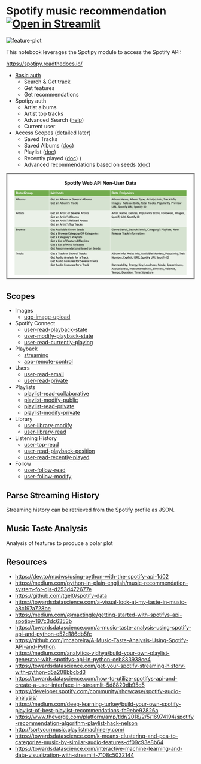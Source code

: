 # Spotify music recommendation [![Open in Streamlit](https://static.streamlit.io/badges/streamlit_badge_black_white.svg)](https://share.streamlit.io/slevin48/music/main/spotifyApp.py)

![feature-plot](spotifyData/features.svg)

This notebook leverages the Spotipy module to access the Spotify API:

https://spotipy.readthedocs.io/

* [Basic auth](basicMusic.ipynb)
  * Search & Get track
  * Get features
  * Get recommendations
* Spotipy auth
  * Artist albums
  * Artist top tracks
  * Advanced Search ([help](https://spotipy.readthedocs.io/en/2.16.1/#spotipy.client.Spotify.search))
  * Current user
* Access Scopes (detailed later)
  * Saved Tracks
  * Saved Albums ([doc](https://developer.spotify.com/console/get-current-user-saved-albums))
  * Playlist ([doc](https://developer.spotify.com/console/get-current-user-playlists/))
  * Recently played ([doc](https://developer.spotify.com/console/get-recently-played/))
  )
  * Advanced recommendations based on seeds ([doc](https://developer.spotify.com/console/get-recommendations/))

![spotifyNoneUserData](spotifyNonUserData.png)

## Scopes

* Images
  * [ugc-image-upload](https://developer.spotify.com/documentation/general/guides/scopes/#ugc-image-upload)
* Spotify Connect
  * [user-read-playback-state](https://developer.spotify.com/documentation/general/guides/scopes/#user-read-playback-state)
  * [user-modify-playback-state](https://developer.spotify.com/documentation/general/guides/scopes/#user-modify-playback-state)
  * [user-read-currently-playing](https://developer.spotify.com/documentation/general/guides/scopes/#user-read-currently-playing)
* Playback
  * [streaming](https://developer.spotify.com/documentation/general/guides/scopes/#streaming)
  * [app-remote-control](https://developer.spotify.com/documentation/general/guides/scopes/#app-remote-control)
* Users
  * [user-read-email](https://developer.spotify.com/documentation/general/guides/scopes/#user-read-email)
  * [user-read-private](https://developer.spotify.com/documentation/general/guides/scopes/#user-read-private)
* Playlists
  * [playlist-read-collaborative](https://developer.spotify.com/documentation/general/guides/scopes/#playlist-read-collaborative)
  * [playlist-modify-public](https://developer.spotify.com/documentation/general/guides/scopes/#playlist-modify-public)
  * [playlist-read-private](https://developer.spotify.com/documentation/general/guides/scopes/#playlist-read-private)
  * [playlist-modify-private](https://developer.spotify.com/documentation/general/guides/scopes/#playlist-modify-private)
* Library
  * [user-library-modify](https://developer.spotify.com/documentation/general/guides/scopes/#user-library-modify)
  * [user-library-read](https://developer.spotify.com/documentation/general/guides/scopes/#user-library-read)
* Listening History
  * [user-top-read](https://developer.spotify.com/documentation/general/guides/scopes/#user-top-read)
  * [user-read-playback-position](https://developer.spotify.com/documentation/general/guides/scopes/#user-read-playback-position)
  * [user-read-recently-played](https://developer.spotify.com/documentation/general/guides/scopes/#user-read-recently-played)
* Follow
  * [user-follow-read](https://developer.spotify.com/documentation/general/guides/scopes/#user-follow-read)
  * [user-follow-modify](https://developer.spotify.com/documentation/general/guides/scopes/#user-follow-modify)

## Parse Streaming History

Streaming history can be retrieved from the Spotify profile as JSON.

## Music Taste Analysis

Analysis of features to produce a polar plot

## Resources
* https://dev.to/mxdws/using-python-with-the-spotify-api-1d02
* https://medium.com/python-in-plain-english/music-recommendation-system-for-djs-d253d472677e
* https://github.com/tgel0/spotify-data
* https://towardsdatascience.com/a-visual-look-at-my-taste-in-music-a8c197a728be
* https://medium.com/@maxtingle/getting-started-with-spotifys-api-spotipy-197c3dc6353b
* https://towardsdatascience.com/a-music-taste-analysis-using-spotify-api-and-python-e52d186db5fc
* https://github.com/jmcabreira/A-Music-Taste-Analysis-Using-Spotify-API-and-Python.
* https://medium.com/analytics-vidhya/build-your-own-playlist-generator-with-spotifys-api-in-python-ceb883938ce4
* https://towardsdatascience.com/get-your-spotify-streaming-history-with-python-d5a208bbcbd3
* https://towardsdatascience.com/how-to-utilize-spotifys-api-and-create-a-user-interface-in-streamlit-5d8820db95d5
* https://developer.spotify.com/community/showcase/spotify-audio-analysis/
* https://medium.com/deep-learning-turkey/build-your-own-spotify-playlist-of-best-playlist-recommendations-fc9ebe92826a
* https://www.theverge.com/platform/amp/tldr/2018/2/5/16974194/spotify-recommendation-algorithm-playlist-hack-nelson
* http://sortyourmusic.playlistmachinery.com/
* https://towardsdatascience.com/k-means-clustering-and-pca-to-categorize-music-by-similar-audio-features-df09c93e8b64
* https://towardsdatascience.com/interactive-machine-learning-and-data-visualization-with-streamlit-7108c5032144
